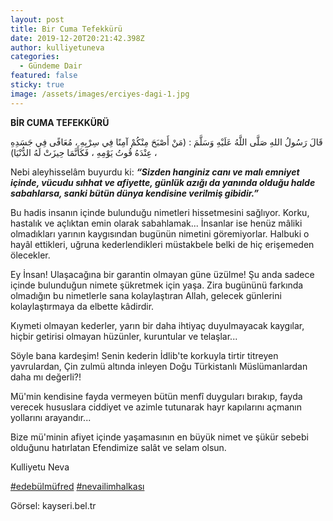```yaml
---
layout: post
title: Bir Cuma Tefekkürü
date: 2019-12-20T20:21:42.398Z
author: kulliyetuneva
categories:
  - Gündeme Dair
featured: false
sticky: true
image: /assets/images/erciyes-dagi-1.jpg
---
```

<!--StartFragment-->

**BİR CUMA TEFEKKÜRÜ**

قَالَ رَسُولُ اللهِ صَلَّى اللَّهُ عَلَيْهِ وَسَلَّمَ : (مَنْ أَصْبَحَ مِنْكُمْ آمِنًا فِي سِرْبِهِ ، مُعَافًى فِي جَسَدِهِ ، عِنْدَهُ قُوتُ يَوْمِهِ ، فَكَأَنَّمَا حِيزَتْ لَهُ الدُّنْيَا)

Nebi aleyhisselâm buyurdu ki: ***“Sizden hanginiz canı ve malı emniyet içinde, vücudu sıhhat ve afiyette, günlük azığı da yanında olduğu halde sabahlarsa, sanki bütün dünya kendisine verilmiş gibidir.”***

Bu hadis insanın içinde bulunduğu nimetleri hissetmesini sağlıyor. Korku, hastalık ve açlıktan emin olarak sabahlamak... İnsanlar ise henüz mâliki olmadıkları yarının kaygısından bugünün nimetini göremiyorlar. Halbuki o hayâl ettikleri, uğruna kederlendikleri müstakbele belki de hiç erişemeden ölecekler.

Ey İnsan! Ulaşacağına bir garantin olmayan güne üzülme! Şu anda sadece içinde bulunduğun nimete şükretmek için yaşa. Zira bugününü farkında olmadığın bu nimetlerle sana kolaylaştıran Allah, gelecek günlerini kolaylaştırmaya da elbette kâdirdir.

Kıymeti olmayan kederler, yarın bir daha ihtiyaç duyulmayacak kaygılar, hiçbir getirisi olmayan hüzünler, kuruntular ve telaşlar...

Söyle bana kardeşim! Senin kederin İdlib'te korkuyla tirtir titreyen yavrulardan, Çin zulmü altında inleyen Doğu Türkistanlı Müslümanlardan daha mı değerli?!

Mü'min kendisine fayda vermeyen bütün menfî duyguları bırakıp, fayda verecek hususlara ciddiyet ve azimle tutunarak hayr kapılarını açmanın yollarını arayandır...

Bize mü'minin afiyet içinde yaşamasının en büyük nimet ve şükür sebebi olduğunu hatırlatan Efendimize salât ve selam olsun.

Kulliyetu Neva



[\#edebülmüfred](https://www.facebook.com/hashtag/edeb%C3%BClm%C3%BCfred?__eep__=6&__cft__[0]=AZWt9Egt_uss7rwM5a47W5UKlgN68K2TZY0puwQptYKMypacS_S2zXESR0wfYJsVV4mO7DiJnDqeh-TFNj5FL2tKwEVWzWJCimsqJHfxKhZlczVq7Fe81Br9EPvPCoK3SkpSI9uXYO5XX1ZwvYIS8mQZ&__tn__=*NK-R) [\#nevailimhalkası](https://www.facebook.com/hashtag/nevailimhalkas%C4%B1?__eep__=6&__cft__[0]=AZWt9Egt_uss7rwM5a47W5UKlgN68K2TZY0puwQptYKMypacS_S2zXESR0wfYJsVV4mO7DiJnDqeh-TFNj5FL2tKwEVWzWJCimsqJHfxKhZlczVq7Fe81Br9EPvPCoK3SkpSI9uXYO5XX1ZwvYIS8mQZ&__tn__=*NK-R)



Görsel: kayseri.bel.tr

<!--EndFragment-->